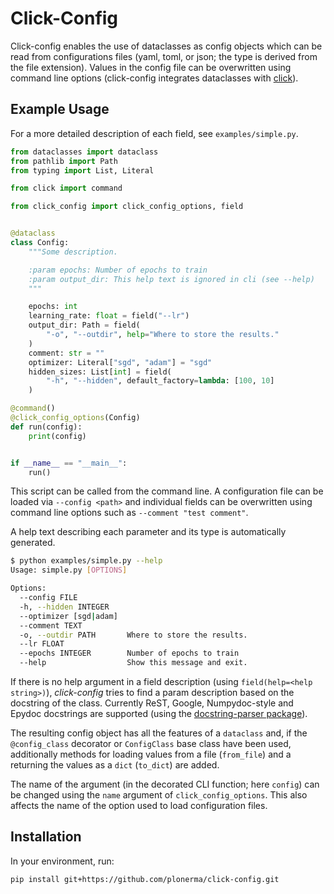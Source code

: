 # Click-Config

Click-config enables the use of dataclasses as config objects which can be read
from configurations files (yaml, toml, or json; the type is derived from the
file extension).
Values in the config file can be overwritten using command line options
(click-config integrates dataclasses with [click](https://click.palletsprojects.com/en/8.1.x/)).


## Example Usage

For a more detailed description of each field, see `examples/simple.py`.

```python
from dataclasses import dataclass
from pathlib import Path
from typing import List, Literal

from click import command

from click_config import click_config_options, field


@dataclass
class Config:
    """Some description.

    :param epochs: Number of epochs to train
    :param output_dir: This help text is ignored in cli (see --help)
    """

    epochs: int
    learning_rate: float = field("--lr")
    output_dir: Path = field(
        "-o", "--outdir", help="Where to store the results."
    )
    comment: str = ""
    optimizer: Literal["sgd", "adam"] = "sgd"
    hidden_sizes: List[int] = field(
        "-h", "--hidden", default_factory=lambda: [100, 10]
    )

@command()
@click_config_options(Config)
def run(config):
    print(config)


if __name__ == "__main__":
    run()
```

This script can be called from the command line. A configuration file can be
loaded via `--config <path>` and individual fields can be overwritten using
command line options such as `--comment "test comment"`.

A help text describing each parameter and its type is automatically generated.

```bash
$ python examples/simple.py --help
Usage: simple.py [OPTIONS]

Options:
  --config FILE
  -h, --hidden INTEGER
  --optimizer [sgd|adam]
  --comment TEXT
  -o, --outdir PATH       Where to store the results.
  --lr FLOAT
  --epochs INTEGER        Number of epochs to train
  --help                  Show this message and exit.
```

If there is no help argument in a field description (using
`field(help=<help string>)`), *click-config* tries to find a param description
based on the docstring of the class.
Currently ReST, Google, Numpydoc-style and Epydoc docstrings are supported
(using the [docstring-parser package](https://github.com/rr-/docstring_parser)).

The resulting config object has all the features of a `dataclass` and, if
the `@config_class` decorator or `ConfigClass` base class have been used,
additionally methods for loading values from a file (`from_file`) and a
returning the values as a `dict` (`to_dict`) are added.

The name of the argument (in the decorated CLI function; here `config`) can be
changed using the `name` argument of `click_config_options`.
This also affects the name of the option used to load configuration files.


## Installation

In your environment, run:

```pip install git+https://github.com/plonerma/click-config.git```
